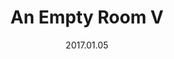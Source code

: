 ---
title: An Empty Room V
slug: empty-room-v
source: https://photos.smugmug.com/Prints/Prints/i-K3KMsx8/0/49163269/XL/empty-room-5-800-XL.png
alt: Black and white Risograph with halftone dots depecting an empty room, a small closet in the foreground.
description: One layer Risograph on Stonehenge Cream \#110
date: 2017.01.05
edition: 10
size: 5x5 inches.
media: Risograph
type: art, risograph, edition
---